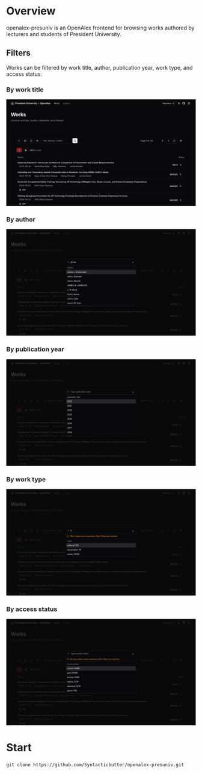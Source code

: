 # Overview
openalex-presuniv is an OpenAlex frontend for browsing works authored by lecturers and students of President University.

## Filters
Works can be filtered by work title, author, publication year, work type, and access status.

### By work title
![Filter by work title](static/readme/works.png)

### By author
![Filter by author](static/readme/autocomplete_author.png)

### By publication year
![Filter by publication year](static/readme/filter_year.png)

### By work type
![Filter by work type](static/readme/autocomplete_type.png)

### By access status
![Filter by access status](static/readme/filter_status.png)

# Start
```git clone https://github.com/Syntacticbutter/openalex-presuniv.git```

<!-- # create-svelte

Everything you need to build a Svelte project, powered by [`create-svelte`](https://github.com/sveltejs/kit/tree/main/packages/create-svelte).

## Creating a project

If you're seeing this, you've probably already done this step. Congrats!

```bash
# create a new project in the current directory
npm create svelte@latest

# create a new project in my-app
npm create svelte@latest my-app
```

## Developing

Once you've created a project and installed dependencies with `npm install` (or `pnpm install` or `yarn`), start a development server:

```bash
npm run dev

# or start the server and open the app in a new browser tab
npm run dev -- --open
```

## Building

To create a production version of your app:

```bash
npm run build
```

You can preview the production build with `npm run preview`.

> To deploy your app, you may need to install an [adapter](https://kit.svelte.dev/docs/adapters) for your target environment. -->
